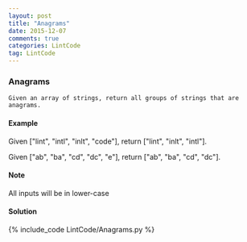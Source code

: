 ```yaml
---
layout: post
title: "Anagrams"
date: 2015-12-07
comments: true
categories: LintCode
tag: LintCode
---
```


### Anagrams

`Given an array of strings, return all groups of strings that are anagrams.`

#### Example
Given ["lint", "intl", "inlt", "code"], return ["lint", "inlt", "intl"].

Given ["ab", "ba", "cd", "dc", "e"], return ["ab", "ba", "cd", "dc"].

#### Note
All inputs will be in lower-case

<!-- more -->

#### Solution


{% include_code LintCode/Anagrams.py %}
